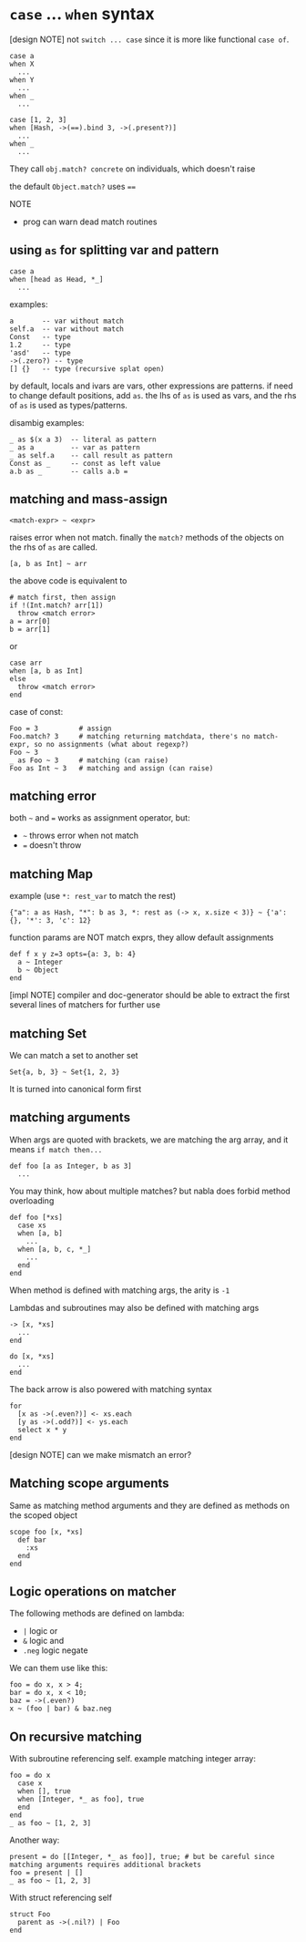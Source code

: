 # `case` ... `when` syntax

[design NOTE] not `switch ... case` since it is more like functional `case of`.

    case a
    when X
      ...
    when Y
      ...
    when _
      ...

    case [1, 2, 3]
    when [Hash, ->(==).bind 3, ->(.present?)]
      ...
    when _
      ...

They call `obj.match? concrete` on individuals, which doesn't raise

the default `Object.match?` uses `==`

NOTE

* prog can warn dead match routines

## using `as` for splitting var and pattern

    case a
    when [head as Head, *_]
      ...

examples:

    a       -- var without match
    self.a  -- var without match
    Const   -- type
    1.2     -- type
    'asd'   -- type
    ->(.zero?) -- type
    [] {}   -- type (recursive splat open)

by default, locals and ivars are vars, other expressions are patterns. if need to change default positions, add `as`. the lhs of `as` is used as vars, and the rhs of `as` is used as types/patterns.

disambig examples:

    _ as $(x a 3)  -- literal as pattern
    _ as a         -- var as pattern
    _ as self.a    -- call result as pattern
    Const as _     -- const as left value
    a.b as _       -- calls a.b =

## matching and mass-assign

    <match-expr> ~ <expr>

raises error when not match. finally the `match?` methods of the objects on the rhs of `as` are called.

    [a, b as Int] ~ arr

the above code is equivalent to

    # match first, then assign
    if !(Int.match? arr[1])
      throw <match error>
    a = arr[0]
    b = arr[1]

or

    case arr
    when [a, b as Int]
    else
      throw <match error>
    end

case of const:

    Foo = 3          # assign
    Foo.match? 3     # matching returning matchdata, there's no match-expr, so no assignments (what about regexp?)
    Foo ~ 3
    _ as Foo ~ 3     # matching (can raise)
    Foo as Int ~ 3   # matching and assign (can raise)

## matching error

both `~` and `=` works as assignment operator, but:

- `~` throws error when not match
- `=` doesn't throw

## matching Map

example (use `*: rest_var` to match the rest)

    {"a": a as Hash, "*": b as 3, *: rest as (-> x, x.size < 3)} ~ {'a': {}, '*': 3, 'c': 12}

function params are NOT match exprs, they allow default assignments

    def f x y z=3 opts={a: 3, b: 4}
      a ~ Integer
      b ~ Object
    end

[impl NOTE] compiler and doc-generator should be able to extract the first several lines of matchers for further use

## matching Set

We can match a set to another set

    Set{a, b, 3} ~ Set{1, 2, 3}

It is turned into canonical form first

## matching arguments

When args are quoted with brackets, we are matching the arg array, and it means `if match then...`

    def foo [a as Integer, b as 3]
      ...

You may think, how about multiple matches? but nabla does forbid method overloading

    def foo [*xs]
      case xs
      when [a, b]
        ...
      when [a, b, c, *_]
        ...
      end
    end

When method is defined with matching args, the arity is `-1`

Lambdas and subroutines may also be defined with matching args

    -> [x, *xs]
      ...
    end

    do [x, *xs]
      ...
    end

The back arrow is also powered with matching syntax

    for
      [x as ->(.even?)] <- xs.each
      [y as ->(.odd?)] <- ys.each
      select x * y
    end

[design NOTE] can we make mismatch an error?

## Matching scope arguments

Same as matching method arguments and they are defined as methods on the scoped object

    scope foo [x, *xs]
      def bar
        :xs
      end
    end

## Logic operations on matcher

The following methods are defined on lambda:

- `|` logic or
- `&` logic and
- `.neg` logic negate

We can them use like this:

    foo = do x, x > 4;
    bar = do x, x < 10;
    baz = ->(.even?)
    x ~ (foo | bar) & baz.neg

## On recursive matching

With subroutine referencing self. example matching integer array:

    foo = do x
      case x
      when [], true
      when [Integer, *_ as foo], true
      end
    end
    _ as foo ~ [1, 2, 3]

Another way:

    present = do [[Integer, *_ as foo]], true; # but be careful since matching arguments requires additional brackets
    foo = present | []
    _ as foo ~ [1, 2, 3]

With struct referencing self

    struct Foo
      parent as ->(.nil?) | Foo
    end
